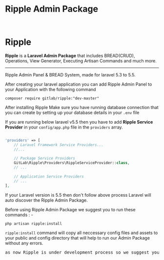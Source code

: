 <p align="center"><h1>Ripple Admin Package</h1></p>
<p align="center">
<a href="https://packagist.org/packages/gitlab/ripple"><img src="https://poser.pugx.org/gitlab/ripple/v/stable" alt=""></a>
<a href="https://packagist.org/packages/gitlab/ripple"><img src="https://poser.pugx.org/gitlab/ripple/v/unstable" alt=""></a>
<a href="https://packagist.org/packages/gitlab/ripple"><img src="https://poser.pugx.org/gitlab/ripple/downloads" alt=""></a>
<a href="https://packagist.org/packages/gitlab/ripple"><img src="https://poser.pugx.org/gitlab/ripple/license" alt=""></a>
</p>

# Ripple

<strong>Ripple</strong> is a <strong>Laravel Admin Package</strong> that includes BREAD(CRUD), Operations, View Generator, Executing Artisan Commands and much more.
<hr>
Ripple Admin Panel & BREAD System, made for laravel 5.3 to 5.5.

After creating your laravel application you can add Ripple Admin Panel to your Application with the following command
```
composer require gitlab/ripple:"dev-master"
```

After installing Ripple Make sure you have running database connection that you can create by setting up your database details in your <code>.env</code> file

If you are running below laravel v5.5 then you have to add <strong>Ripple Service Provider</strong> in your <code>config/app.php</code> file in the <code>providers</code> array.

```php

'providers' => [
    // Laravel Framework Service Providers...
    //...
    
    // Package Service Providers
    GitLab\Ripple\Providers\RippleServiceProvider::class,
    // ...
    
    // Application Service Providers
    // ...
],

```

If your Laravel version is 5.5 then don't follow above process Laravel will auto discover the Ripple Admin Package.

Before using Ripple Admin Package we suggest you to run these commands : -

```
php artisan ripple:install
```

<code>ripple:install</code> command will copy all neccessary config files and assets to your public and config directory that will help to run our Admin Package without any errors.

<pre>
as now Ripple is under development process so we suggest you not to install it in your Laravel Application we are releasing it's first beta version very soon.
</pre>


